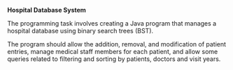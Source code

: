**Hospital Database System**

The programming task involves creating a Java program that manages a hospital database using binary search trees (BST). 

The program should allow the addition, removal, and modification of patient entries, manage medical staff members for each patient, and allow some queries related to filtering and sorting by patients, doctors and visit years.
